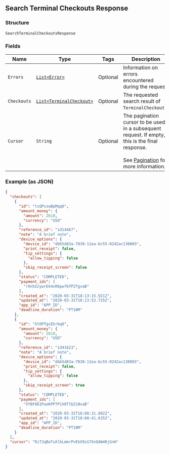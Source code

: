 ## Search Terminal Checkouts Response

### Structure

`SearchTerminalCheckoutsResponse`

### Fields

| Name | Type | Tags | Description |
|  --- | --- | --- | --- |
| `Errors` | [`List<Error>`](/doc/models/error.md) | Optional | Information on errors encountered during the request. |
| `Checkouts` | [`List<TerminalCheckout>`](/doc/models/terminal-checkout.md) | Optional | The requested search result of `TerminalCheckout`s. |
| `Cursor` | `String` | Optional | The pagination cursor to be used in a subsequent request. If empty,<br>this is the final response.<br><br>See [Pagination](https://developer.squareup.com/docs/basics/api101/pagination) for more information. |

### Example (as JSON)

```json
{
  "checkouts": [
    {
      "id": "tsQPvzwBpMqqO",
      "amount_money": {
        "amount": 2610,
        "currency": "USD"
      },
      "reference_id": "id14467",
      "note": "A brief note",
      "device_options": {
        "device_id": "dbb5d83a-7838-11ea-bc55-0242ac130003",
        "print_receipt": false,
        "tip_settings": {
          "allow_tipping": false
        },
        "skip_receipt_screen": false
      },
      "status": "COMPLETED",
      "payment_ids": [
        "rXnhZzywrEk4vR6pw76fPZfgvaB"
      ],
      "created_at": "2020-03-31T18:13:15.921Z",
      "updated_at": "2020-03-31T18:13:52.725Z",
      "app_id": "APP_ID",
      "deadline_duration": "PT10M"
    },
    {
      "id": "XlOPTgcEhrbqO",
      "amount_money": {
        "amount": 2610,
        "currency": "USD"
      },
      "reference_id": "id41623",
      "note": "A brief note",
      "device_options": {
        "device_id": "dbb5d83a-7838-11ea-bc55-0242ac130003",
        "print_receipt": false,
        "tip_settings": {
          "allow_tipping": false
        },
        "skip_receipt_screen": true
      },
      "status": "COMPLETED",
      "payment_ids": [
        "VYBF861PaoKPP7Pih0TlbZiNvaB"
      ],
      "created_at": "2020-03-31T18:08:31.882Z",
      "updated_at": "2020-03-31T18:08:41.635Z",
      "app_id": "APP_ID",
      "deadline_duration": "PT10M"
    }
  ],
  "cursor": "RiTJqBoTuXlbLmmrPvEkX9iG7XnQ4W4RjGnH"
}
```

